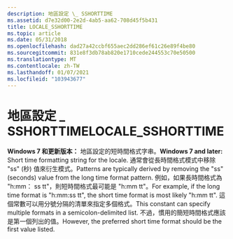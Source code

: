 ```yaml
---
description: 地區設定 \_ SSHORTTIME
ms.assetid: d7e32d00-2e2d-4ab5-aa62-708d45f5b431
title: LOCALE_SSHORTTIME
ms.topic: article
ms.date: 05/31/2018
ms.openlocfilehash: dad27a42ccbf655aec2dd286ef61c26e89f4be80
ms.sourcegitcommit: 831e8f3db78ab820e1710cede244553c70e50500
ms.translationtype: MT
ms.contentlocale: zh-TW
ms.lasthandoff: 01/07/2021
ms.locfileid: "103943677"
---
```

# <a name="locale_sshorttime"></a><span data-ttu-id="e9ab9-103">地區設定 \_ SSHORTTIME</span><span class="sxs-lookup"><span data-stu-id="e9ab9-103">LOCALE\_SSHORTTIME</span></span>

<span data-ttu-id="e9ab9-104">**Windows 7 和更新版本：** 地區設定的短時間格式字串。</span><span class="sxs-lookup"><span data-stu-id="e9ab9-104">**Windows 7 and later:** Short time formatting string for the locale.</span></span> <span data-ttu-id="e9ab9-105">通常會從長時間格式模式中移除 "ss" (秒) 值來衍生模式。</span><span class="sxs-lookup"><span data-stu-id="e9ab9-105">Patterns are typically derived by removing the "ss" (seconds) value from the long time format pattern.</span></span> <span data-ttu-id="e9ab9-106">例如，如果長時間格式為 "h:mm： ss tt"，則短時間格式最可能是 "h:mm tt"。</span><span class="sxs-lookup"><span data-stu-id="e9ab9-106">For example, if the long time format is "h:mm:ss tt", the short time format is most likely "h:mm tt".</span></span> <span data-ttu-id="e9ab9-107">這個常數可以用分號分隔的清單來指定多個格式。</span><span class="sxs-lookup"><span data-stu-id="e9ab9-107">This constant can specify multiple formats in a semicolon-delimited list.</span></span> <span data-ttu-id="e9ab9-108">不過，慣用的簡短時間格式應該是第一個列出的值。</span><span class="sxs-lookup"><span data-stu-id="e9ab9-108">However, the preferred short time format should be the first value listed.</span></span>

 

 



